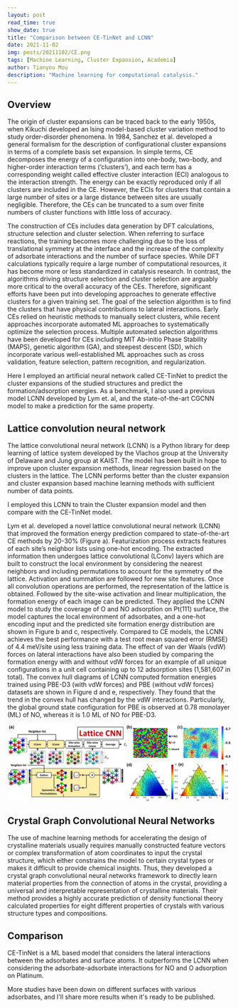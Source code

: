 ```yaml
---
layout: post
read_time: true
show_date: true
title: "Comparison between CE-TinNet and LCNN"
date: 2021-11-02
img: posts/20211102/CE.png
tags: [Machine Learning, Cluster Expansion, Academia]
author: Tianyou Mou
description: "Machine learning for computational catalysis."
---
```


## Overview

The origin of cluster expansions can be traced back to the early 1950s, when Kikuchi  developed an Ising model-based cluster variation method to study order-disorder phenomena. In 1984, Sanchez et al. developed a general formalism for the description of configurational cluster expansions in terms of a complete basis set expansion. In simple terms, CE decomposes the energy of a configuration into one-body, two-body, and higher-order interaction terms (‘clusters’), and each term has a corresponding weight called effective cluster interaction (ECI) analogous to the interaction strength. The energy can be exactly reproduced only if all clusters are included in the CE. However, the ECIs for clusters that contain a large number of sites or a large distance between sites are usually negligible. Therefore, the CEs can be truncated to a sum over finite numbers of cluster functions with little loss of accuracy. 

The construction of CEs includes data generation by DFT calculations, structure selection and cluster selection. When referring to surface reactions, the training becomes more challenging due to the loss of translational symmetry at the interface and the increase of the complexity of adsorbate interactions and the number of surface species. While DFT calculations typically require a large number of computational resources, it has become more or less standardized in catalysis research. In contrast, the algorithms driving structure selection and cluster selection are arguably more critical to the overall accuracy of the CEs. Therefore, significant efforts have been put into developing approaches to generate effective clusters for a given training set. The goal of the selection algorithm is to find the clusters that have physical contributions to lateral interactions. Early CEs relied on heuristic methods to manually select clusters, while recent approaches incorporate automated ML approaches to systematically optimize the selection process. Multiple automated selection algorithms have been developed for CEs including MIT Ab-initio Phase Stability (MAPS), genetic algorithm (GA), and steepest descent (SD), which incorporate various well-established ML approaches such as cross validation, feature selection, pattern recognition, and regularization. 

Here I employed an artificial neural network called CE-TinNet to predict the cluster expansions of the studied structures and predict the formation/adsorption energies. As a benchmark, I also used a previous model LCNN developed by Lym et. al, and the state-of-the-art CGCNN model to make a prediction for the same property. 

## Lattice convolution neural network

The lattice convolutional neural network (LCNN) is a Python library for deep learning of lattice system developed by the Vlachos group at the University of Delaware and Jung group at KAIST. The model has been built in hope to improve upon cluster expansion methods, linear regression based on the clusters in the lattice. The LCNN performs better than the cluster expansion and cluster expansion based machine learning methods with sufficient number of data points.

I employed this LCNN to train the Cluster expansion model and then compare with the CE-TinNet model. 

Lym et al. developed a novel lattice convolutional neural network (LCNN) that improved the formation energy prediction compared to state-of-the-art CE methods by 20-30% (Figure a). Featurization process extracts features of each site’s neighbor lists using one-hot encoding. The extracted information then undergoes lattice convolutional (LConv) layers which are built to construct the local environment by considering the nearest neighbors and including permutations to account for the symmetry of the lattice. Activation and summation are followed for new site features. Once all convolution operations are performed, the representation of the lattice is obtained. Followed by the site-wise activation and linear multiplication, the formation energy of each image can be predicted. They applied the LCNN model to study the coverage of O and NO adsorption on Pt(111) surface, the model captures the local environment of adsorbates, and a one-hot encoding input and the predicted site formation energy distribution are shown in Figure b and c, respectively. Compared to CE models, the LCNN achieves the best performance with a test root mean squared error (RMSE) of 4.4 meV/site using less training data. The effect of van der Waals (vdW) forces on lateral interactions have also been studied by comparing the formation energy with and without vdW forces for an example of all unique configurations in a unit cell containing up to 12 adsorption sites (1,581,607 in total). The convex hull diagrams of LCNN computed formation energies trained using PBE-D3 (with vdW forces) and PBE (without vdW forces) datasets are shown in Figure d and e, respectively. They found that the trend in the convex hull has changed by the vdW interactions. Particularly, the global ground state configuration for PBE is observed at 0.78 monolayer (ML) of NO, whereas it is 1.0 ML of NO for PBE-D3. 

<center><img src="./assets/img/posts/20211102/Figure4.jpg" width="800"></center> 

## Crystal Graph Convolutional Neural Networks

The use of machine learning methods for accelerating the design of crystalline materials usually requires manually constructed feature vectors or complex transformation of atom coordinates to input the crystal structure, which either constrains the model to certain crystal types or makes it difficult to provide chemical insights. Thus, they developed a crystal graph convolutional neural networks framework to directly learn material properties from the connection of atoms in the crystal, providing a universal and interpretable representation of crystalline materials. Their method provides a highly accurate prediction of density functional theory calculated properties for eight different properties of crystals with various structure types and compositions.

## Comparison

CE-TinNet is a ML based model that considers the lateral interactions between the adsorbates and surface atoms. It outperforms the LCNN when considering the adsorbate-adsorbate interactions for NO and O adsorption on Platinum. 

More studies have been down on different surfaces with various adsorbates, and I'll share more results when it's ready to be published.
 

